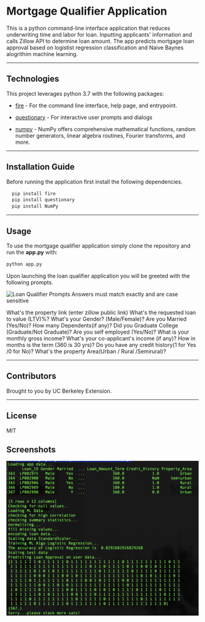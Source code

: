 # Mortgage Qualifier Application

This is a python command-line interface application that reduces underwriting time and labor for loan. Inputting applicants' information and calls Zillow API to determine loan amount. The app predicts mortgage loan approval based on logistist regression classification and Naive Baynes alogrithim machine learning.


---

## Technologies

This project leverages python 3.7 with the following packages:

* [fire](https://github.com/google/python-fire) - For the command line interface, help page, and entrypoint.

* [questionary](https://github.com/tmbo/questionary) - For interactive user prompts and dialogs

* [numpy](https://numpy.org) - NumPy offers comprehensive mathematical functions, random number generators, linear algebra routines, Fourier transforms, and more.


---

## Installation Guide

Before running the application first install the following dependencies.

```python
  pip install fire
  pip install questionary
  pip install NumPy
```

---

## Usage

To use the mortgage qualifier application simply clone the repository and run the **app.py** with:

```python
python app.py
```

Upon launching the loan qualifier application you will be greeted with the following prompts.

![Loan Qualifier Prompts]()
Answers must match exactly and are case sensitive

What's the property link (enter zillow public link)
What's the requested loan to value (LTV)%? 
What's your Gender? (Male/Female)?
Are you Married (Yes/No)? 
How many Dependents(if any)?
Did you Graduate College (Graduate/Not Graduate)?
Are you self employed (Yes/No)?
What is your monthly gross income?
What's your co-applicant's income (if any)?
How in months is the term (360 is 30 yrs)?
Do you have any credit history(1 for Yes /0 for No)?
What's the property Area(Urban / Rural /Semirural)?

---

## Contributors

Brought to you by UC Berkeley Extension.

---

## License

MIT

## Screenshots

![alt text](https://github.com/brianhabana/Mortgage_Qualifier_App/blob/main/images/screenshot1.png)
